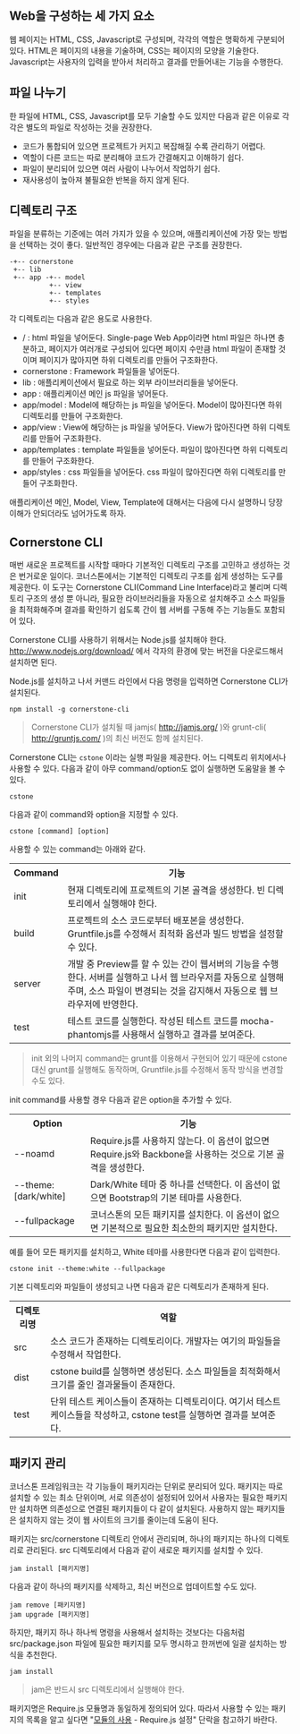 <!--
{
	"id": 2,
	"title": "파일 구조",
	"outline": "웹 페이지는 HTML, CSS, Javascript로 구성되며, 각각의 역할은 명확하게 구분되어 있다. HTML은 페이지의 내용을 기술하며, CSS는 페이지의 모양을 기술한다. Javascript는 사용자의 입력을 받아서 처리하고 결과를 만들어내는 기능을 수행한다...",
	"tags": ["application"],
	"section": "애플리케이션 작성법",
	"order": [2, 1],
	"thumbnail": "2.1.01.file_structure.png"
}
-->

Web을 구성하는 세 가지 요소
-----------------------
웹 페이지는 HTML, CSS, Javascript로 구성되며, 각각의 역할은 명확하게 구분되어 있다. HTML은 페이지의 내용을 기술하며, CSS는 페이지의 모양을 기술한다. Javascript는 사용자의 입력을 받아서 처리하고 결과를 만들어내는 기능을 수행한다.

파일 나누기
---------

한 파일에 HTML, CSS, Javascript를 모두 기술할 수도 있지만 다음과 같은 이유로 각각은 별도의 파일로 작성하는 것을 권장한다.

- 코드가 통합되어 있으면 프로젝트가 커지고 복잡해질 수록 관리하기 어렵다.
- 역할이 다른 코드는 따로 분리해야 코드가 간결해지고 이해하기 쉽다.
- 파일이 분리되어 있으면 여러 사람이 나누어서 작업하기 쉽다.
- 재사용성이 높아져 불필요한 반복을 하지 않게 된다.

디렉토리 구조
-----------
파일을 분류하는 기준에는 여러 가지가 있을 수 있으며, 애플리케이션에 가장 맞는 방법을 선택하는 것이 좋다.
일반적인 경우에는 다음과 같은 구조를 권장한다.

```
-+-- cornerstone
 +-- lib
 +-- app -+-- model
          +-- view
          +-- templates
          +-- styles
```

각 디렉토리는 다음과 같은 용도로 사용한다.

- / : html 파일을 넣어둔다. Single-page Web App이라면 html 파일은 하나면 충분하고, 페이지가 여러개로 구성되어 있다면 페이지 수만큼 html 파일이 존재할 것이며 페이지가 많아지면 하위 디렉토리를 만들어 구조화한다.
- cornerstone : Framework 파일들을 넣어둔다.
- lib : 애플리케이션에서 필요로 하는 외부 라이브러리들을 넣어둔다.
- app : 애플리케이션 메인 js 파일을 넣어둔다.
- app/model : Model에 해당하는 js 파일을 넣어둔다. Model이 많아진다면 하위 디렉토리를 만들어 구조화한다.
- app/view : View에 해당하는 js 파일을 넣어둔다. View가 많아진다면 하위 디렉토리를 만들어 구조화한다.
- app/templates : template 파일들을 넣어둔다. 파일이 많아진다면 하위 디렉토리를 만들어 구조화한다.
- app/styles : css 파일들을 넣어둔다. css 파일이 많아진다면 하위 디렉토리를 만들어 구조화한다.

애플리케이션 메인, Model, View, Template에 대해서는 다음에 다시 설명하니 당장 이해가 안되더라도 넘어가도록 하자.

Cornerstone CLI
---------------
매번 새로운 프로젝트를 시작할 때마다 기본적인 디렉토리 구조를 고민하고 생성하는 것은 번거로운 일이다. 코너스톤에서는 기본적인 디렉토리 구조를 쉽게 생성하는 도구를 제공한다. 이 도구는 Cornerstone CLI(Command Line Interface)라고 불리며 디렉토리 구조의 생성 뿐 아니라, 필요한 라이브러리들을 자동으로 설치해주고 소스 파일들을 최적화해주며 결과를 확인하기 쉽도록 간이 웹 서버를 구동해 주는 기능들도 포함되어 있다.

Cornerstone CLI를 사용하기 위해서는 Node.js를 설치해야 한다. http://www.nodejs.org/download/ 에서 각자의 환경에 맞는 버전을 다운로드해서 설치하면 된다.

Node.js를 설치하고 나서 커맨드 라인에서 다음 명령을 입력하면 Cornerstone CLI가 설치된다.

```
npm install -g cornerstone-cli
```

> Cornerstone CLI가 설치될 때 jamjs( http://jamjs.org/ )와 grunt-cli( http://gruntjs.com/ )의 최신 버전도 함께 설치된다.

Cornerstone CLI는 `cstone` 이라는 실행 파일을 제공한다. 어느 디렉토리 위치에서나 사용할 수 있다. 다음과 같이 아무 command/option도 없이 실행하면 도움말을 볼 수 있다.

```
cstone
```

다음과 같이 command와 option을 지정할 수 있다.

```
cstone [command] [option]
```

사용할 수 있는 command는 아래와 같다.

<table class="table table-bordered">
	<tr>
		<th>Command</th>
		<th>기능</th>
	</tr>
	<tr>
		<td class="fixed_table">init</td>
		<td>현재 디렉토리에 프로젝트의 기본 골격을 생성한다. 빈 디렉토리에서 실행해야 한다.</td>
	</tr>
	<tr>
		<td class="fixed_table">build</td>
		<td>프로젝트의 소스 코드로부터 배포본을 생성한다. Gruntfile.js를 수정해서 최적화 옵션과 빌드 방법을 설정할 수 있다.</td>
	</tr>
	<tr>
		<td class="fixed_table">server</td>
		<td>개발 중 Preview를 할 수 있는 간이 웹서버의 기능을 수행한다. 서버를 실행하고 나서 웹 브라우저를 자동으로 실행해주며, 소스 파일이 변경되는 것을 감지해서 자동으로 웹 브라우저에 반영한다.</td>
	</tr>
	<tr>
		<td class="fixed_table">test</td>
		<td>테스트 코드를 실행한다. 작성된 테스트 코드를 mocha-phantomjs를 사용해서 실행하고 결과를 보여준다.</td>
	</tr>
</table>

> init 외의 나머지 command는 grunt를 이용해서 구현되어 있기 때문에 cstone 대신 grunt를 실행해도 동작하며, Gruntfile.js를 수정해서 동작 방식을 변경할 수도 있다.

init command를 사용할 경우 다음과 같은 option을 추가할 수 있다.

<table class="table table-bordered">
	<tr>
		<th>Option</th>
		<th>기능</th>
	</tr>
	<tr>
		<td class="fixed_table">--noamd</td>
		<td>Require.js를 사용하지 않는다. 이 옵션이 없으면 Require.js와 Backbone을 사용하는 것으로 기본 골격을 생성한다.</td>
	</tr>
	<tr>
		<td class="fixed_table">--theme:[dark/white]</td>
		<td>Dark/White 테마 중 하나를 선택한다. 이 옵션이 없으면 Bootstrap의 기본 테마를 사용한다.</td>
	</tr>
	<tr>
		<td class="fixed_table">--fullpackage</td>
		<td>코너스톤의 모든 패키지를 설치한다. 이 옵션이 없으면 기본적으로 필요한 최소한의 패키지만 설치한다.</td>
	</tr>
</table>

예를 들어 모든 패키지를 설치하고, White 테마를 사용한다면 다음과 같이 입력한다.

```
cstone init --theme:white --fullpackage
```

기본 디렉토리와 파일들이 생성되고 나면 다음과 같은 디렉토리가 존재하게 된다.

<table class="table table-bordered">
	<tr>
		<th>디렉토리명</th>
		<th>역할</th>
	</tr>
	<tr>
		<td class="fixed_table">src</td>
		<td>소스 코드가 존재하는 디렉토리이다. 개발자는 여기의 파일들을 수정해서 작업한다.</td>
	</tr>
	<tr>
		<td class="fixed_table">dist</td>
		<td>cstone build를 실행하면 생성된다. 소스 파일들을 최적화해서 크기를 줄인 결과물들이 존재한다.</td>
	</tr>
	<tr>
		<td class="fixed_table">test</td>
		<td>단위 테스트 케이스들이 존재하는 디렉토리이다. 여기서 테스트 케이스들을 작성하고, cstone test를 실행하면 결과를 보여준다.</td>
	</tr>
</table>

패키지 관리
--------
코너스톤 프레임워크는 각 기능들이 패키지라는 단위로 분리되어 있다. 패키지는 따로 설치할 수 있는 최소 단위이며, 서로 의존성이 설정되어 있어서 사용자는 필요한 패키지만 설치하면 의존성으로 연결된 패키지들이 다 같이 설치된다. 사용하지 않는 패키지들은 설치하지 않는 것이 웹 사이트의 크기를 줄이는데 도움이 된다.

패키지는 src/cornerstone 디렉토리 안에서 관리되며, 하나의 패키지는 하나의 디렉토리로 관리된다. src 디렉토리에서 다음과 같이 새로운 패키지를 설치할 수 있다.

```
jam install [패키지명]
```

다음과 같이 하나의 패키지를 삭제하고, 최신 버전으로 업데이트할 수도 있다.

```
jam remove [패키지명]
jam upgrade [패키지명]
```

하지만, 패키지 하나 하나씩 명령을 사용해서 설치하는 것보다는 다음처럼 src/package.json 파일에 필요한 패키지를 모두 명시하고 한꺼번에 일괄 설치하는 방식을 추천한다.

```
jam install
```

> jam은 반드시 src 디렉토리에서 실행해야 한다.

패키지명은 Require.js 모듈명과 동일하게 정의되어 있다. 따라서 사용할 수 있는 패키지의 목록을 알고 싶다면 "[모듈의 사용](#4) - Require.js 설정" 단락을 참고하기 바란다.
